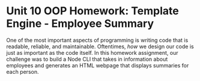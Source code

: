 # Unit 10 OOP Homework: Template Engine - Employee Summary

One of the most important aspects of programming is writing code that is readable, reliable, and maintainable. Oftentimes, *how* we design our code is just as important as the code itself. In this homework assignment, our challenge was to build a Node CLI that takes in information about employees and generates an HTML webpage that displays summaries for each person.



